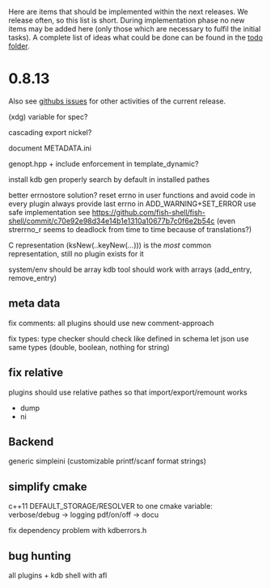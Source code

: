 Here are items that should be implemented within the next releases.
We release often, so this list is short.
During implementation phase no new items may be added here (only
those which are necessary to fulfil the initial tasks).
A complete list of ideas what could be done can be found in the
[todo folder](.).




# 0.8.13

Also see [githubs issues](https://github.com/ElektraInitiative/libelektra/issues)
for other activities of the current release.

(xdg) variable for spec?

cascading export nickel?

document METADATA.ini

genopt.hpp + include enforcement in template_dynamic?

install kdb gen properly
	search by default in installed pathes

better errnostore solution?
	reset errno in user functions and avoid code in every plugin
	always provide last errno in ADD_WARNING+SET_ERROR
	use safe implementation see
	https://github.com/fish-shell/fish-shell/commit/c70e92e98d34e14b1e1310a10677b7c0f6e2b54c
	(even strerrno_r seems to deadlock from time to time because of translations?)

C representation (ksNew(..keyNew(...))) is the *most* common representation, still no plugin
exists for it

system/env should be array
kdb tool should work with arrays (add_entry, remove_entry)

## meta data ##

fix comments:
	all plugins should use new comment-approach

fix types:
	type checker should check like defined in schema
	let json use same types (double, boolean, nothing for string)

## fix relative ##

plugins should use relative pathes so that import/export/remount works

- dump
- ni


## Backend ##

generic simpleini (customizable printf/scanf format strings)

## simplify cmake ##

c++11
DEFAULT_STORAGE/RESOLVER
to one cmake variable:
	verbose/debug -> logging
	pdf/on/off -> docu

fix dependency problem with kdberrors.h

## bug hunting

all plugins + kdb shell with afl

